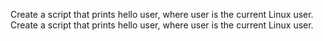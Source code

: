 Create a script that prints hello user, where user is the current Linux user.
Create a script that prints hello user, where user is the current Linux user.
